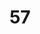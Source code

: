 ---
title: "57"
imageurl: "https://imgs1.thamizhnation.org/assets/57.webp"
dwnurl: "https://imgs1.thamizhnation.org/img/57.jpg"
tags: ['thalaivar']
---